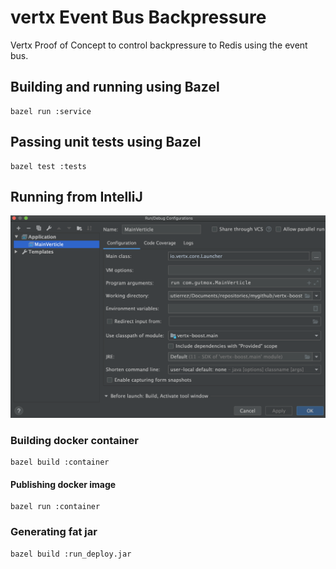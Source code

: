 # vertx Event Bus Backpressure

Vertx Proof of Concept to control backpressure to Redis using the event bus. 

## Building and running using Bazel

```
bazel run :service
```

## Passing unit tests using Bazel

```
bazel test :tests
```  

## Running from IntelliJ

![IntelliJ](https://github.com/gutmox/vertx-boost/blob/master/doc/intellij.png?raw=true)  

### Building docker container

```
bazel build :container
```
#### Publishing docker image

```
bazel run :container
```

### Generating fat jar

```
bazel build :run_deploy.jar
```

